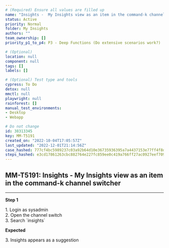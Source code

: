 ```yaml
---
# (Required) Ensure all values are filled up
name: "Insights -  My Insights view as an item in the command-k channel switcher"
status: Active
priority: Normal
folder: My Insights
authors: ""
team_ownership: []
priority_p1_to_p4: P3 - Deep Functions (Do extensive scenarios work?)

# (Optional)
location: null
component: null
tags: []
labels: []

# (Optional) Test type and tools
cypress: To Do
detox: null
mmctl: null
playwright: null
rainforest: []
manual_test_environments: 
- Desktop
- Webapp

# Do not change
id: 38313345
key: MM-T5191
created_on: "2022-10-04T17:05:57Z"
last_updated: "2022-12-01T21:14:56Z"
case_hashed: 777cf4bc5989237c03a92b64d10e36735936395a7a4437153e77ff4f8daa6b3b536e71ac009e65c95ff3ec30dd72e895
steps_hashed: e3cd17861263cbc882764e227fc859ee0c419a766ff27ac0927eef7093a8eaaca71f0806f0ab0cef4300b8245b6ec66c
---
```


<!-- (Auto-generated) Based on frontmatter's "key" and "name" -->

## MM-T5191: Insights - My Insights view as an item in the command-k channel switcher

---

**Step 1**

1\. Login as sysadmin\
2\. Open the channel switch\
3\. Search \`insights\`

**Expected**

3\. Insights appears as a suggestion

